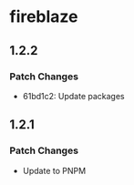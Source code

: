 # fireblaze

## 1.2.2

### Patch Changes

- 61bd1c2: Update packages

## 1.2.1

### Patch Changes

- Update to PNPM
